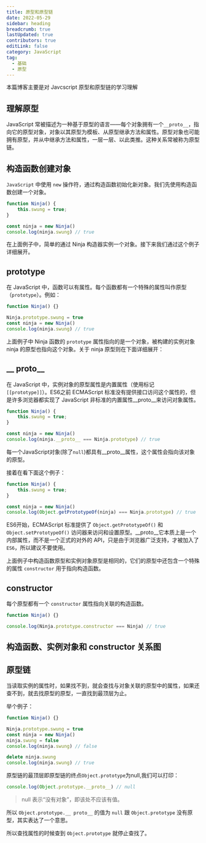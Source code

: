 ```yaml
---
title: 原型和原型链
date: 2022-05-29
sidebar: heading
breadcrumb: true
lastUpdated: true
contributors: true
editLink: false
category: JavaScript
tag:
  - 基础
  - 原型
---
```


本篇博客主要是对 Javcscript 原型和原型链的学习理解

## 理解原型
JavaScript 常被描述为一种基于原型的语言——每个对象拥有一个`__proto__`，指向它的原型对象，对象以其原型为模板、从原型继承方法和属性。原型对象也可能拥有原型，并从中继承方法和属性，一层一层、以此类推。这种关系常被称为原型链。 

## 构造函数创建对象
`JavaScript` 中使用 `new` 操作符，通过构造函数初始化新对象。我们先使用构造函数创建一个对象。

```javascript
function Ninja() { 
    this.swung = true;
}

const ninja = new Ninja()
console.log(ninja.swung) // true
```
在上面例子中，简单的通过 Ninja 构造器实例一个对象。接下来我们通过这个例子详细展开。

## prototype
在 JavaScript 中，函数可以有属性。每个函数都有一个特殊的属性叫作原型（`prototype`）。例如：

```javascript
function Ninja() {}

Ninja.prototype.swung = true
const ninja = new Ninja()
console.log(ninja.swung) // true
```
上面例子中 Ninja 函数的 `prototype` 属性指向的是一个对象，被构建的实例对象 ninja 的原型也指向这个对象。关于 ninja 原型则在下面详细展开：

## __ proto__
在 JavaScript 中，实例对象的原型属性是内置属性（使用标记 `[[prototype]]`）。ES6之前 ECMAScript 标准没有提供接口访问这个属性的，但是许多浏览器都实现了 JavaScript 非标准的内置属性__proto__来访问对象属性。

```javascript
function Ninja() { 
    this.swung = true;
}

const ninja = new Ninja()
console.log(ninja.__proto__ === Ninja.prototype) // true
```
每一个JavaScript对象(除了`null`)都具有__proto__属性，这个属性会指向该对象的原型。

接着在看下面这个例子：

```javascript
function Ninja() { 
    this.swung = true;
}

const ninja = new Ninja()
console.log(Object.getPrototypeOf(ninja) === Ninja.prototype) // true
```
ES6开始，ECMAScript 标准提供了 `Object.getPrototypeOf()` 和 `Object.setPrototypeOf()` 访问器来访问和设置原型。__proto__它本质上是一个内部属性，而不是一个正式的对外的 API，只是由于浏览器广泛支持，才被加入了 `ES6`，所以建议不要使用。

上面例子中构造函数原型和实例对象原型是相同的，它们的原型中还包含一个特殊的属性 `constructor` 用于指向构造函数。
## constructor
每个原型都有一个 `constructor` 属性指向关联的构造函数。

```javascript
function Ninja() {}

console.log(Ninja.prototype.constructor === Ninja) // true
```

## 构造函数、实例对象和 constructor 关系图

## 原型链                                                                  

当读取实例的属性时，如果找不到，就会查找与对象关联的原型中的属性，如果还查不到，就去找原型的原型，一直找到最顶层为止。

举个例子：

```javascript
function Ninja() {}

Ninja.prototype.swung = true
const ninja = new Ninja()
ninja.swung = false
console.log(ninja.swung) // false

delete ninja.swung
console.log(ninja.swung) // true
```
原型链的最顶层即原型链的终点`Object.prototype`为null,我们可以打印：

```javascript
console.log(Object.prototype.__proto__) // null
```
> null 表示“没有对象”，即该处不应该有值。

所以 `Object.prototype.__ proto__` 的值为 `null` 跟 `Object.prototype` 没有原型，其实表达了一个意思。

所以查找属性的时候查到 `Object.prototype` 就停止查找了。
